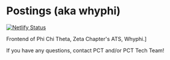 # Postings (aka whyphi)

[![Netlify Status](https://api.netlify.com/api/v1/badges/78a39fae-29c9-4ca2-9dcb-413cd86f304d/deploy-status)](https://app.netlify.com/sites/whyphi/deploys)

Frontend of Phi Chi Theta, Zeta Chapter's ATS, Whyphi.]

If you have any questions, contact PCT and/or PCT Tech Team!
